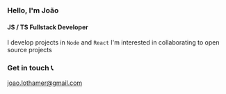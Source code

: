 ### Hello, I'm João

#### JS / TS Fullstack Developer

I develop projects in `Node` and `React`
I'm interested in collaborating to open source projects 

### Get in touch 📞
joao.lothamer@gmail.com
